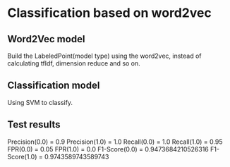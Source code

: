 # Classification based on word2vec
## Word2Vec model

Build the LabeledPoint(model type) using the word2vec, instead of calculating tfIdf, dimension reduce and so on.


## Classification model

Using SVM to classify.


## Test results
Precision(0.0) = 0.9
Precision(1.0) = 1.0
Recall(0.0) = 1.0
Recall(1.0) = 0.95
FPR(0.0) = 0.05
FPR(1.0) = 0.0
F1-Score(0.0) = 0.9473684210526316
F1-Score(1.0) = 0.9743589743589743